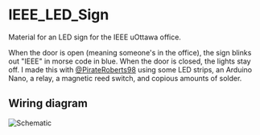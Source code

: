 # IEEE_LED_Sign
Material for an LED sign for the IEEE uOttawa office.  

When the door is open (meaning someone's in the office), the sign blinks out "IEEE" in morse code in blue.  When the door is closed, the lights stay off.  I made this with [@PirateRoberts98](https://github.com/PirateRoberts98) using some LED strips, an Arduino Nano, a relay, a magnetic reed switch, and copious amounts of solder.

## Wiring diagram

![Schematic](ieee_sign_schematic.png)
